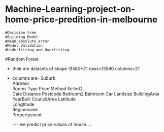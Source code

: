 # Machine-Learning-project-on-home-price-predition-in-melbourne
    #Decision tree
    #Building Model
    #mean_absolute_error
    #Model Validation
    #Underfitting and Overfitting
#Random Forest
  - their are datasets of shape 13580*21
      rows=13580
      columns=21
  - columns are-
       Suburb	
       Address	
       Rooms
       Type
       Price
       Method
       SellerG	
       Date	
       Distance	
       Postcode
       Bedroom2
       Bathroom
       Car
       Landsize	
       BuildingArea	
       YearBuilt
       CouncilArea
       Lattitude	
       Longtitude	
       Regionname	
       Propertycount
    
    --- we predict price values of house....
